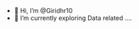 - 👋 Hi, I’m @Giridhr10
- 🌱 I’m currently exploring Data related  ....


<!---
Giridhr10/Giridhr10 is a ✨ special ✨ repository because its `README.md` (this file) appears on your GitHub profile.
You can click the Preview link to take a look at your changes.
--->
